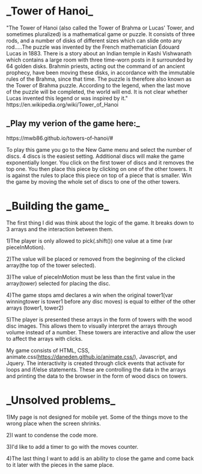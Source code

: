 <h1>_Tower of Hanoi_</h1>
"The Tower of Hanoi (also called the Tower of Brahma or Lucas' Tower, and sometimes pluralized) is a mathematical game or puzzle. It consists of three rods, and a number of disks of different sizes which can slide onto any rod.....The puzzle was invented by the French mathematician Édouard Lucas in 1883. There is a story about an Indian temple in Kashi Vishwanath which contains a large room with three time-worn posts in it surrounded by 64 golden disks. Brahmin priests, acting out the command of an ancient prophecy, have been moving these disks, in accordance with the immutable rules of the Brahma, since that time. The puzzle is therefore also known as the Tower of Brahma puzzle. According to the legend, when the last move of the puzzle will be completed, the world will end. It is not clear whether Lucas invented this legend or was inspired by it."
https://en.wikipedia.org/wiki/Tower_of_Hanoi
<br>
<h2>_Play my verion of the game here:_</h2> https://mwb86.github.io/towers-of-hanoi/#
<br>


To play this game you go to the New Game menu and select the number of discs. 4 discs is the easiest setting. Additional discs will make the game exponentially longer. You click on the first tower of discs and it removes the top one. You then place this piece by clicking on one of the other towers. It is against the rules to place this piece on top of a piece that is smaller. Win the game by moving the whole set of discs to one of the other towers.

<h1>_Building the game_</h1>

The first thing I did was think about the logic of the game. It breaks down to 3 arrays and the interaction between them.

1)The player is only allowed to pick(.shift()) one value at a time (var pieceInMotion).

2)The value will be placed or removed from the beginning of the clicked array(the top of the tower selected).

3)The value of pieceInMotion must be less than the first value in the array(tower) selected for placing the disc.

4)The game stops amd declares a win when the original tower1(var winningtower is tower1 before any disc moves) is equal to either of the other arrays (tower1, tower2)

5)The player is presented these arrays in the form of towers with the wood disc images. This allows them to visually interpret the arrays through volume instead of a number. These towers are interactive and allow the user to affect the arrays with clicks.

My game consists of HTML, CSS, animate.css(https://daneden.github.io/animate.css/), Javascript, and Jquery.
The interactivity is created through click events that activate for loops and if/else statements. These are controlling the data in the arrays and printing the data to the browser in the form of wood discs on towers.

<h1>_Unsolved problems_</h1>

1)My page is not designed for mobile yet. Some of the things move to the wrong place when the screen shrinks.

2)I want to condense the code more.

3)I'd like to add a timer to go with the moves counter.

4)The last thing I want to add is an ability to close the game and come back to it later with the pieces in the same place.
